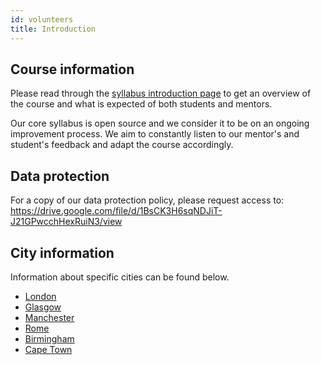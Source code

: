 ```yaml
---
id: volunteers
title: Introduction
---
```


## Course information

Please read through the [syllabus introduction page](https://codeyourfuture.github.io/syllabus-master/) to get an overview of the course and what is expected of both students and mentors.

Our core syllabus is open source and we consider it to be on an ongoing improvement process.
We aim to constantly listen to our mentor's and student's feedback and adapt the course accordingly.

## Data protection

For a copy of our data protection policy, please request access to: <https://drive.google.com/file/d/1BsCK3H6sqNDJiT-J21GPwcchHexRuiN3/view>

## City information

Information about specific cities can be found below.

- [London](cities/london/home.md)
- [Glasgow](cities/glasgow/home.md)
- [Manchester](cities/manchester/home.md)
- [Rome](cities/rome/home.md)
- [Birmingham](cities/birmingham/home.md)
- [Cape Town](cities/capetown/home.md)
